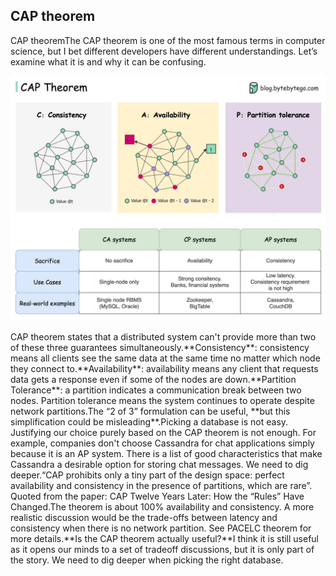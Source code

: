 ## CAP theorem
CAP theoremThe CAP theorem is one of the most famous terms in computer science, but I bet different developers have different understandings. Let’s examine what it is and why it can be confusing.<p>
  <img src="../images/cap theorem.jpeg" />
</p>
CAP theorem states that a distributed system can't provide more than two of these three guarantees simultaneously.**Consistency**: consistency means all clients see the same data at the same time no matter which node they connect to.**Availability**: availability means any client that requests data gets a response even if some of the nodes are down.**Partition Tolerance**: a partition indicates a communication break between two nodes. Partition tolerance means the system continues to operate despite network partitions.The “2 of 3” formulation can be useful, **but this simplification could be misleading**.Picking a database is not easy. Justifying our choice purely based on the CAP theorem is not enough. For example, companies don't choose Cassandra for chat applications simply because it is an AP system. There is a list of good characteristics that make Cassandra a desirable option for storing chat messages. We need to dig deeper.“CAP prohibits only a tiny part of the design space: perfect availability and consistency in the presence of partitions, which are rare”. Quoted from the paper: CAP Twelve Years Later: How the “Rules” Have Changed.The theorem is about 100% availability and consistency. A more realistic discussion would be the trade-offs between latency and consistency when there is no network partition. See PACELC theorem for more details.**Is the CAP theorem actually useful?**I think it is still useful as it opens our minds to a set of tradeoff discussions, but it is only part of the story. We need to dig deeper when picking the right database.